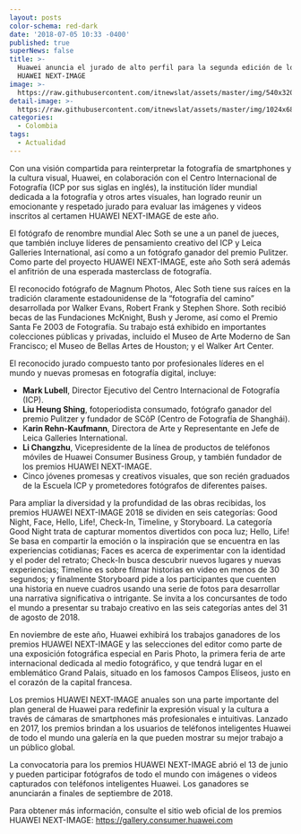 ```yaml
---
layout: posts
color-schema: red-dark
date: '2018-07-05 10:33 -0400'
published: true
superNews: false
title: >-
  Huawei anuncia el jurado de alto perfil para la segunda edición de los premios
  HUAWEI NEXT-IMAGE
image: >-
  https://raw.githubusercontent.com/itnewslat/assets/master/img/540x320/Huawei-Award-p.jpg
detail-image: >-
  https://raw.githubusercontent.com/itnewslat/assets/master/img/1024x680/Huawei-Award-g.jpg
categories:
  - Colombia
tags:
  - Actualidad
---
```

Con una visión compartida para reinterpretar la fotografía de smartphones y la cultura visual, Huawei, en colaboración con el Centro Internacional de Fotografía (ICP por sus siglas en inglés), la institución líder mundial dedicada a la fotografía y otros artes visuales, han logrado reunir un emocionante y respetado jurado para evaluar las imágenes y videos inscritos al certamen HUAWEI NEXT-IMAGE de este año.

El fotógrafo de renombre mundial Alec Soth se une a un panel de jueces, que también incluye líderes de pensamiento creativo del ICP y Leica Galleries International, así como a un fotógrafo ganador del premio Pulitzer. Como parte del proyecto HUAWEI NEXT-IMAGE, este año Soth será además el anfitrión de una esperada masterclass de fotografía.

El reconocido fotógrafo de Magnum Photos, Alec Soth tiene sus raíces en la tradición claramente estadounidense de la “fotografía del camino” desarrollada por Walker Evans, Robert Frank y Stephen Shore. Soth recibió becas de las Fundaciones McKnight, Bush y Jerome, así como el Premio Santa Fe 2003 de Fotografía. Su trabajo está exhibido en importantes colecciones públicas y privadas, incluido el Museo de Arte Moderno de San Francisco; el Museo de Bellas Artes de Houston; y el Walker Art Center.

El reconocido jurado compuesto tanto por profesionales líderes en el mundo y nuevas promesas en fotografía digital, incluye:

- **Mark Lubell**, Director Ejecutivo del Centro Internacional de Fotografía (ICP).
- **Liu Heung Shing**, fotoperiodista consumado, fotógrafo ganador del premio Pulitzer y fundador de SCôP (Centro de Fotografía de Shanghái).
- K**arin Rehn-Kaufmann**, Directora de Arte y Representante en Jefe de Leica Galleries International.
- **Li Changzhu**, Vicepresidente de la línea de productos de teléfonos móviles de Huawei Consumer Business Group, y también fundador de los premios HUAWEI NEXT-IMAGE.
- Cinco jóvenes promesas y creativos visuales, que son recién graduados de la Escuela ICP y prometedores fotógrafos de diferentes países.

Para ampliar la diversidad y la profundidad de las obras recibidas, los premios HUAWEI NEXT-IMAGE 2018 se dividen en seis categorías: Good Night, Face, Hello, Life!, Check-In, Timeline, y Storyboard. La categoría Good Night trata de capturar momentos divertidos con poca luz; Hello, Life! Se basa en compartir la emoción o la inspiración que se encuentra en las experiencias cotidianas; Faces es acerca de experimentar con la identidad y el poder del retrato; Check-In busca descubrir nuevos lugares y nuevas experiencias; Timeline es sobre filmar historias en video en menos de 30 segundos; y finalmente Storyboard pide a los participantes que cuenten una historia en nueve cuadros usando una serie de fotos para desarrollar una narrativa significativa o intrigante. Se invita a los concursantes de todo el mundo a presentar su trabajo creativo en las seis categorías antes del 31 de agosto de 2018.

En noviembre de este año, Huawei exhibirá los trabajos ganadores de los premios HUAWEI NEXT-IMAGE y las selecciones del editor como parte de una exposición fotográfica especial en Paris Photo, la primera feria de arte internacional dedicada al medio fotográfico, y que tendrá lugar en el emblemático Grand Palais, situado en los famosos Campos Elíseos, justo en el corazón de la capital francesa.

Los premios HUAWEI NEXT-IMAGE anuales son una parte importante del plan general de Huawei para redefinir la expresión visual y la cultura a través de cámaras de smartphones más profesionales e intuitivas. Lanzado en 2017, los premios brindan a los usuarios de teléfonos inteligentes Huawei de todo el mundo una galería en la que pueden mostrar su mejor trabajo a un público global.

La convocatoria para los premios HUAWEI NEXT-IMAGE abrió el 13 de junio y pueden participar fotógrafos de todo el mundo con imágenes o videos capturados con teléfonos inteligentes Huawei. Los ganadores se anunciarán a finales de septiembre de 2018.

Para obtener más información, consulte el sitio web oficial de los premios HUAWEI NEXT-IMAGE:
https://gallery.consumer.huawei.com
